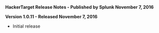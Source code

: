 **HackerTarget Release Notes - Published by Splunk November 7, 2016**


**Version 1.0.11 - Released November 7, 2016**

* Initial release
